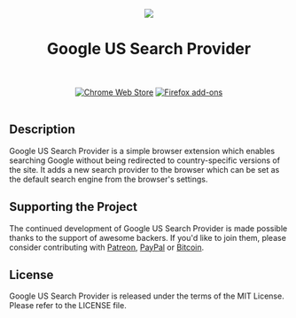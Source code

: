 <p align="center"><img src="https://i.imgur.com/g0HL1oh.png"></p>
<h1 align="center">Google US Search Provider</h1>

<p align="center">
  </br></br>
  <a href="">
    <img src="https://i.imgur.com/q6E8SOD.png" alt="Chrome Web Store"></a>
  <a href="https://addons.mozilla.org/en-US/firefox/addon/google-us-search-provider/">
    <img src="https://i.imgur.com/dvof8rG.png" alt="Firefox add-ons"></a>
  </br></br>
</p>

## Description

Google US Search Provider is a simple browser extension which enables searching
Google without being redirected to country-specific versions of the site.
It adds a new search provider to the browser which can be set as the default
search engine from the browser's settings.

## Supporting the Project

The continued development of Google US Search Provider is made possible
thanks to the support of awesome backers. If you'd like to join them,
please consider contributing with [Patreon](https://goo.gl/qRhKSW),
[PayPal](https://goo.gl/5FnBaw) or [Bitcoin](https://goo.gl/uJUAaU).

## License

Google US Search Provider is released under the terms of the MIT License.
Please refer to the LICENSE file.
